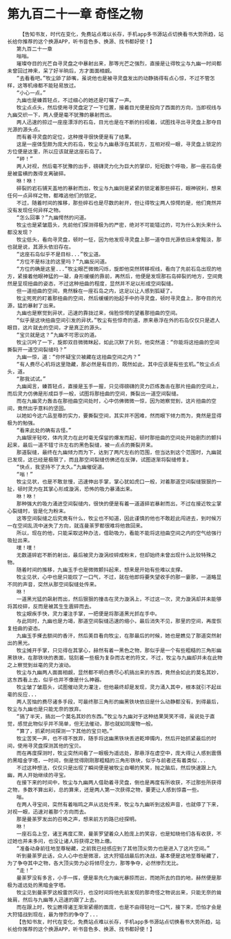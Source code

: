 # 第九百二十一章 奇怪之物
        【告知书友，时代在变化，免费站点难以长存，手机app多书源站点切换看书大势所趋，站长给你推荐的这个换源APP，听书音色多、换源、找书都好使！】
       第九百二十一章
       嗡嗡。
       璀璨夺目的光芒自寻灵盘之中暴射出来，那等光芒之强烈，直接是让得牧尘与九幽一时间都未曾回过神来，呆了好半晌后，方才面面相觑。
       “去看看吧。”牧尘舔了舔嘴，虽说他也是被寻灵盘发出的动静搞得有点心惊，不过不管怎样，这等机缘都不能轻易放过。
       “小心一点。”
       九幽也是螓首轻点，不过细心的她还是叮嘱了一声。
       牧尘点点头，然后使用寻灵盘定了一下位置，接着目光便是投向了西面的方向，当即视线与九幽交织一下，两人便是毫不犹豫的暴射而出。
       两人迅速的掠过一座座漂浮的石岛，目光也是在不断的扫视着，试图找寻出寻灵盘上那夺目光源的源头点。
       而有着寻灵盘的定位，这种搜寻很快便是有了结果。
       这是一座体型颇为庞大的石岛，牧尘与九幽悬浮在其前方，互相对视一眼，寻灵盘上锁定的方位便是这里，所以应该就是这座石岛了。
       “砰！”
       两人对视，然后毫不犹豫的出手，磅礴灵力化为巨大的掌印，短短数个呼吸，那一座石岛便是被蛮横的轰得支离破碎。
       咻！咻！
       碎裂的岩石铺天盖地的暴射而出，牧尘与九幽则是紧紧的锁定着那些碎石，眼神锐利，想来任何一点异样之物，都难逃他们的锁定。
       不过，随着时间的推移，那些碎石也是尽数的射开，但让得牧尘两人惊愕的是，他们竟然并没有发现任何异样之物。
       “怎么回事？”九幽愕然的问道。
       牧尘也是紧皱眉头，先前他们探测得极为的严密，绝对不可能错过的，可为什么到头来什么都没发现？
       牧尘低头，看向寻灵盘，顿时一怔，因为他发现寻灵盘上那一道夺目光源依旧未曾黯淡，那也就是说，其源头依旧存在。
       “这座石岛似乎不是目标...”牧尘道。
       “方位不是标注的这里吗？”九幽反问道。
       “方位的确是这里...”牧尘眼芒微微闪烁，旋即他突然转移视线，看向了先前石岛出现的地方，紧接着他眼神猛的一凝，身形缓缓的靠前，再然后，他便是发现那石岛碎裂的地方，空间竟然是呈现扭曲的姿态，不过这种扭曲的程度，显然并不足以形成空间裂缝。
       但一道扭曲的空间，竟然躲在一座石岛之内，这足以让人感到狐疑了。
       牧尘死死的盯着那扭曲的空间，然后缓缓的抬起手中的寻灵盘，顿时寻灵盘上，那夺目的光源，猛的暴射了出来。
       九幽也是察觉到异状，迅速的靠拢过来，俏脸惊愕的望着那扭曲的空间。
       “似乎是这块扭曲空间引发的异状。”牧尘有些惊奇的道，原来悬浮在外的石岛仅仅只是遮人眼目，这片就去的空间，才是真正的源头。
       “宝贝就是这？”九幽不可思议的道。
       牧尘沉吟了一下，旋即双目微微眯起，如此沉默了片刻，他突然道：“你能将这扭曲的空间撕裂开一道空间裂缝吗？”
       九幽一惊，道：“你怀疑宝贝被藏在这扭曲空间之内？”
       “有人费尽心机将这里隐藏，那必然是有目的，既然如此，其中应该是有些玄机。”牧尘点点头，道。
       “那我试试。”
       九幽闻言，螓首轻点，直接是玉手一握，只见得磅礴的灵力匹练轰击在那片扭曲的空间上，而后灵力仿佛是形成巨手一般，试图将那扭曲的空间，撕裂出一道空间裂缝。
       而在九幽灵力轰击在那扭曲空间处时，心中仿佛微微一惊，因为她察觉到，这片扭曲的空间，竟然出乎意料的坚固。
       以她如今这六品至尊的实力，要撕裂空间，其实并不困难，然而眼下倾力而为，竟然是显得极为的勉强。
       “看来此处的确有古怪。”
       九幽银牙轻咬，体内灵力在此时毫无保留的爆发而起，顿时那扭曲的空间处开始剧烈的颤抖起来，最后一道不错寸许左右的黑色裂缝，被一点点的撕裂开来。
       那道裂缝，最终在九幽倾力而为下，达到了两尺左右的范围，但当达到这个范围时，九幽就已发现，这已经是极限了，而且那空间裂缝仿佛还在反弹，试图逐渐将裂缝修复。
       “快点，我坚持不了太久。”九幽催促道。
       “嗡！”
       牧尘见状，也是不敢怠慢，迅速伸出手掌，掌心犹如虎口一般，对着那道空间裂缝狠狠的一扯，顿时灵力在其掌心形成漩涡，恐怖的吸力暴涌出来。
       咻！咻！
       那种强大的吸力涌进空间裂缝内，很快的便是有着一道道碎岩暴射而出，不过在接近牧尘掌心裂缝时，皆是化为粉末。
       这等空间裂缝之后究竟有什么，牧尘也不知道，因此谨慎的他也不敢趁此闯进去，到时候万一在空间乱流中迷失了方向，就连曼荼罗都很难将他救回来。
       所以，现在的他，只能采取这种办法，借助吸力，看能不能将这扭曲空间之内的空气给强行吸扯出来。
       噗！噗！
       无数道碎岩不断的射出，最后被灵力漩涡绞碎成粉末，但却始终未曾出现什么比较特殊之物。
       随着时间的推移，九幽玉手也是微微颤抖起来，想来是开始有些难以支撑。
       牧尘见状，心中也是只能叹了一口气，不过，就在他即将要失望收手的那一霎那，一道略显不同的声音，突然从那空间裂缝处传来。
       咻！
       一道黑光猛的飙射而出，然后狠狠的撞击在灵力漩涡上，不过这一次，灵力漩涡却并未能够将其绞碎，反而是被其生生震碎而去。
       牧尘眼疾手快，灵力灌注手掌，一把便是将那道黑光抓在手中。
       与此同时，九幽也是力竭，那道空间裂缝迅速的缩小，最后消失不见，那里的空间，再度恢复扭曲的姿态。
       九幽玉手搽去额间的香汗，然后美目看向牧尘，在那最后的时候，她也是瞧见了那道突然射出的黑光。
       牧尘摊开手掌，只见得在其掌心，赫然有着一黑色之物，那似乎是一个有些粗糙的三角形幽黑铁块，在那铁块的表面，铭刻着一些极为复杂而古老的符文，不过，牧尘与九幽却并未在此物之上察觉到丝毫的灵力波动。
       牧尘与九幽两人面面相觑，显然都不明白费尽心机搞出来的东西，竟然会如此的莫名其妙，这东西看上去，似乎也并不像是什么神器。
       牧尘皱了皱眉头，试图催动灵力灌注，但他最终却是发现，灵力涌入其中，根本就引不起丝毫的反应...
       两人苦恼的费尽诸多手段，可最终那三角形的幽黑铁块依旧是什么动静都没有，到得最后，牧尘与九幽也是只能无奈的放弃。
       “搞了半天，搞出一个莫名其妙的东西。”牧尘与九幽对于这种结果哭笑不得，虽说处于直觉，感觉此物似乎并不简单，但无法催动，那也就如同废物一般。
       “算了，抓紧时间探测一下其他的宝贝吧。”
       牧尘苦笑一声，也不得不放弃，随手将这幽黑铁块丢进乾坤镯内，然后开始抓紧最后的时间，使用寻灵盘探测其他的宝贝。
       而在再度探测时，牧尘突然间看了一眼极为遥远处，那悬浮在虚空中，庞大得让人感到震慑的黑暗金字塔，一时间，倒是觉得刚刚那粗糙的三角形铁块，似乎与前者还有着类似...
       不过这种想法，仅仅只是出现了瞬间便是被牧尘自嘲的笑笑，抛之脑后，然后快速跟上九幽，两人开始继续的寻宝。
       在接下来的时间中，牧尘与九幽两人借助着寻灵盘，倒也是再度有所收获，不过那些所获得之物，多数不算出彩，总的算来，还是两人第一次获得之物，要更让人感到惊喜一些。
       嗡。
       在两人寻宝间，突然有着嗡鸣之声从远处传来，牧尘与九幽听到这般声音，也就停了下来，对视一眼，迅速对着那个方向而去。
       那是曼荼罗发出的召唤之声，想来前方的路已经探明。
       咻！
       一座石岛上空，诸王再度汇聚，曼荼罗望着众人脸庞上的笑容，也是知晓他们各有收获，不过她也并未多问，也没让诸人将获得之物上缴。
       “准备动身前往地至尊秘藏，之前我已经感应到了其他顶尖势力也是进入了这片空间。”
       听到曼荼罗此话，众人心中也是微凛，这大狩猎战最后的决战，基本便是这地至尊秘藏了，为了争夺其中之物，各大顶尖势力必将倾尽全力，那等争夺，必然惨烈无比。
       “走！”
       曼荼罗没有多言，小手一挥，便是率先化为幽光暴掠而出，而她所去的目的地，赫然便是那极为遥远处的黑暗金字塔。
       牧尘见到曼荼罗这般雷厉风行，也没时间将他先前发现的那奇怪之物说出来，只能无奈的耸耸肩，然后与九幽等人迅速的跟了上去。
       而在跟上时，牧尘瞧得诸王渐渐紧绷的面庞，也是不由得轻吐一口气，接下来，恐怕才会是大狩猎战到现在，最为惨烈的争夺了...
       【告知书友，时代在变化，免费站点难以长存，手机app多书源站点切换看书大势所趋，站长给你推荐的这个换源APP，听书音色多、换源、找书都好使！】